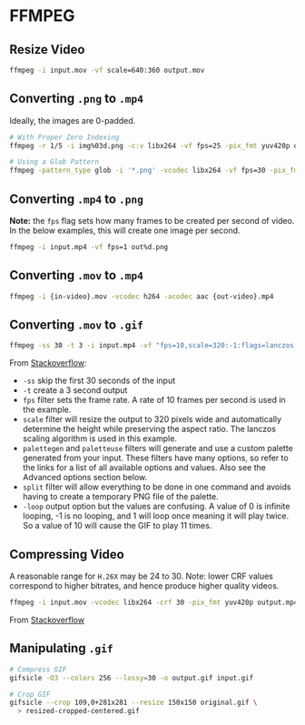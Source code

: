 # FFMPEG

## Resize Video

```sh
ffmpeg -i input.mov -vf scale=640:360 output.mov
```

## Converting `.png` to `.mp4`

Ideally, the images are 0-padded.

```sh
# With Proper Zero Indexing
ffmpeg -r 1/5 -i img%03d.png -c:v libx264 -vf fps=25 -pix_fmt yuv420p out.mp4

# Using a Glob Pattern
ffmpeg -pattern_type glob -i '*.png' -vcodec libx264 -vf fps=30 -pix_fmt yuv420p out2.mp4

```

## Converting `.mp4` to `.png`

**Note:** the `fps` flag sets how many frames to be created per second of video. In the below examples, this will create one image per second.

```sh
ffmpeg -i input.mp4 -vf fps=1 out%d.png
```

## Converting `.mov` to `.mp4`

```sh
ffmpeg -i {in-video}.mov -vcodec h264 -acodec aac {out-video}.mp4
```

## Converting `.mov` to `.gif`

```sh
ffmpeg -ss 30 -t 3 -i input.mp4 -vf "fps=10,scale=320:-1:flags=lanczos,split[s0][s1];[s0]palettegen[p];[s1][p]paletteuse" -loop 0 output.gif
```
From [Stackoverflow](https://superuser.com/questions/556029/how-do-i-convert-a-video-to-gif-using-ffmpeg-with-reasonable-quality):

- `-ss` skip the first 30 seconds of the input
- `-t` create a 3 second output
- `fps` filter sets the frame rate. A rate of 10 frames per second is used in the example.
- `scale` filter will resize the output to 320 pixels wide and automatically determine the height while preserving the aspect ratio. The lanczos scaling algorithm is used in this example.
- `palettegen` and `paletteuse` filters will generate and use a custom palette generated from your input. These filters have many options, so refer to the links for a list of all available options and values. Also see the Advanced options section below.
- `split` filter will allow everything to be done in one command and avoids having to create a temporary PNG file of the palette.
- `-loop` output option but the values are confusing. A value of 0 is infinite looping, -1 is no looping, and 1 will loop once meaning it will play twice. So a value of 10 will cause the GIF to play 11 times.

## Compressing Video

A reasonable range for `H.26X` may be 24 to 30. Note: lower CRF values correspond to higher bitrates, and hence produce higher quality videos.

```sh
ffmpeg -i input.mov -vcodec libx264 -crf 30 -pix_fmt yuv420p output.mp4
```

From [Stackoverflow](https://unix.stackexchange.com/questions/28803/how-can-i-reduce-a-videos-size-with-ffmpeg)

## Manipulating `.gif`

```sh
# Compress GIF
gifsicle -O3 --colors 256 --lossy=30 -o output.gif input.gif

# Crop GIF
gifsicle --crop 109,0+281x281 --resize 150x150 original.gif \
  > resized-cropped-centered.gif

```
